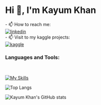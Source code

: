 <h1>Hi 👋, I'm Kayum Khan</h1>
- 📫 How to reach me: <br/>
<a href="https://www.linkedin.com/in/kayum-khan2501/">
    <img src="https://img.shields.io/badge/linkedin-blue?style=for-the-badge&logo=linkedin&logoColor=white" alt="linkedin"/>
</a><br>
- 📫 Visit to my kaggle projects: <br/>
<a href="https://www.kaggle.com/kayumkhan25/code">
    <img src="https://img.shields.io/badge/kaggle-indigo?style=for-the-badge&logo=kaggle&logoColor=white" alt="kaggle"/>
</a>

<h3>Languages and Tools:</h3><br>

[![My Skills](https://skillicons.dev/icons?i=html,css,javascript,bootstrap,mysql,c,java,python,wordpress,github,git&perline=5)](https://skillicons.dev)

![Top Langs](https://github-readme-stats.vercel.app/api/top-langs/?username=KayumKhan25&theme=dark)

![Kayum Khan's GitHub stats](https://github-readme-stats.vercel.app/api?username=KayumKhan25&show_icons=true&theme=dark)

